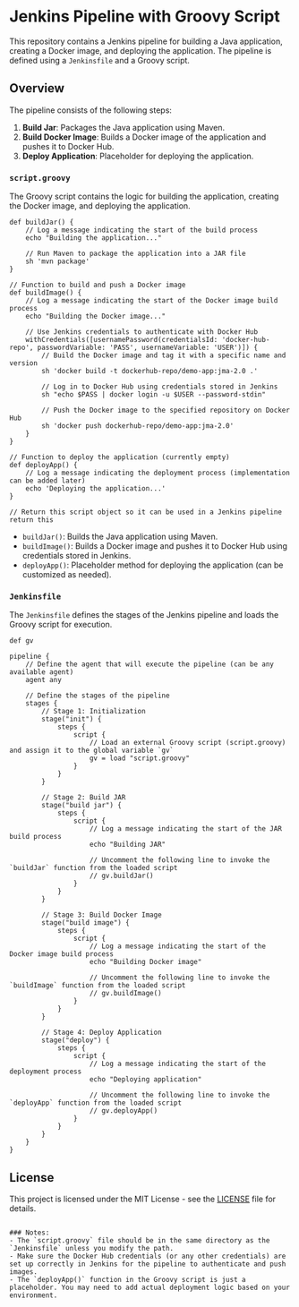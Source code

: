 # Jenkins Pipeline with Groovy Script

This repository contains a Jenkins pipeline for building a Java application, creating a Docker image, and deploying the application. The pipeline is defined using a `Jenkinsfile` and a Groovy script.

## Overview

The pipeline consists of the following steps:

1. **Build Jar**: Packages the Java application using Maven.
2. **Build Docker Image**: Builds a Docker image of the application and pushes it to Docker Hub.
3. **Deploy Application**: Placeholder for deploying the application.

### `script.groovy`

The Groovy script contains the logic for building the application, creating the Docker image, and deploying the application.

```// Function to build the application JAR file
def buildJar() {
    // Log a message indicating the start of the build process
    echo "Building the application..."
    
    // Run Maven to package the application into a JAR file
    sh 'mvn package'
} 

// Function to build and push a Docker image
def buildImage() {
    // Log a message indicating the start of the Docker image build process
    echo "Building the Docker image..."
    
    // Use Jenkins credentials to authenticate with Docker Hub
    withCredentials([usernamePassword(credentialsId: 'docker-hub-repo', passwordVariable: 'PASS', usernameVariable: 'USER')]) {
        // Build the Docker image and tag it with a specific name and version
        sh 'docker build -t dockerhub-repo/demo-app:jma-2.0 .'
        
        // Log in to Docker Hub using credentials stored in Jenkins
        sh "echo $PASS | docker login -u $USER --password-stdin"
        
        // Push the Docker image to the specified repository on Docker Hub
        sh 'docker push dockerhub-repo/demo-app:jma-2.0'
    }
} 

// Function to deploy the application (currently empty)
def deployApp() {
    // Log a message indicating the deployment process (implementation can be added later)
    echo 'Deploying the application...'
} 

// Return this script object so it can be used in a Jenkins pipeline
return this
```

- `buildJar()`: Builds the Java application using Maven.
- `buildImage()`: Builds a Docker image and pushes it to Docker Hub using credentials stored in Jenkins.
- `deployApp()`: Placeholder method for deploying the application (can be customized as needed).

### `Jenkinsfile`

The `Jenkinsfile` defines the stages of the Jenkins pipeline and loads the Groovy script for execution.

```// Declare a global variable to hold the loaded Groovy script
def gv

pipeline {
    // Define the agent that will execute the pipeline (can be any available agent)
    agent any
    
    // Define the stages of the pipeline
    stages {
        // Stage 1: Initialization
        stage("init") {
            steps {
                script {
                    // Load an external Groovy script (script.groovy) and assign it to the global variable `gv`
                    gv = load "script.groovy"
                }
            }
        }

        // Stage 2: Build JAR
        stage("build jar") {
            steps {
                script {
                    // Log a message indicating the start of the JAR build process
                    echo "Building JAR"
                    
                    // Uncomment the following line to invoke the `buildJar` function from the loaded script
                    // gv.buildJar()
                }
            }
        }

        // Stage 3: Build Docker Image
        stage("build image") {
            steps {
                script {
                    // Log a message indicating the start of the Docker image build process
                    echo "Building Docker image"
                    
                    // Uncomment the following line to invoke the `buildImage` function from the loaded script
                    // gv.buildImage()
                }
            }
        }

        // Stage 4: Deploy Application
        stage("deploy") {
            steps {
                script {
                    // Log a message indicating the start of the deployment process
                    echo "Deploying application"
                    
                    // Uncomment the following line to invoke the `deployApp` function from the loaded script
                    // gv.deployApp()
                }
            }
        }
    }   
}

```

## License

This project is licensed under the MIT License - see the [LICENSE](LICENSE) file for details.
```

### Notes:
- The `script.groovy` file should be in the same directory as the `Jenkinsfile` unless you modify the path.
- Make sure the Docker Hub credentials (or any other credentials) are set up correctly in Jenkins for the pipeline to authenticate and push images.
- The `deployApp()` function in the Groovy script is just a placeholder. You may need to add actual deployment logic based on your environment.
